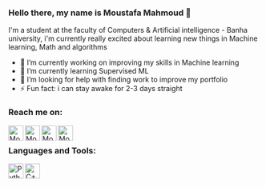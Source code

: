 ### Hello there, my name is Moustafa Mahmoud 👋
I'm a student at the faculty of Computers & Artificial intelligence - Banha university, i'm currently really excited about learning new things in Machine learning, Math and algorithms 

- 🔭 I’m currently working on improving my skills in Machine learning
- 🌱 I’m currently learning Supervised ML
- 🤔 I’m looking for help with finding work to improve my portfolio 
- ⚡ Fun fact: i can stay awake for 2-3 days straight

### Reach me on:
[<img align="left" alt="MoustafaMahmoudN99 | Facebook" width="30px" src="https://png2.cleanpng.com/sh/4bdf1086739104a7d4caa5b292f2bc42/L0KzQYm3V8E0N6Z7jJH0aYP2gLBuTfNwdaF6jNd7LXnmf7B6TfZia5Znh9H0LXzyd7E0hvxifKVqhtdtLYboc8X2kr02amUATaY8YULnSYTsWL44PGQ4TKoCM0G4Q4K8U8I0PGc2UKgCLoDxd1==/kisspng-computer-icons-facebook-logo-flattened-vector-5b49543a2d93e8.7433487315315323461867.png" />][facebook]
[<img align="left" alt="MoustafaMahmoudN99 | LinkedIn" width="30px" src="https://png2.cleanpng.com/sh/31926e11c3d243a74a45cae4aedb29d5/L0KzQYm3WMAzN6F6kpH0aYP2gLBuTgNwa5pmhJ92ZXTscX7plgNqdpZ4i59sYYLng37zjBdwNZ1uht1uZHnxPYbpVsJjP2g6Sqc6ZEi6PoqAVcU4OGc8Sac8M0G8RoK7WcE2Ol91htk=/kisspng-social-media-business-cards-logo-linkedin-5b62b775251d87.975570671533196149152.png" />][linkedin]
[<img align="left" alt="MoustafaMahmoudN99 | Instagram" width="30px" src="https://png2.cleanpng.com/sh/7a6639b04825c08753fde1aebc1eb5b9/L0KzQYi4UsE3N2g4TZGAYUO4RYWCVvE3OZY6TZCCNEW1SIKCVsE2OWQ5TKYAMEK5SIG7TwBvbz==/5a355496a61e55.7452819615134445026804.png" />][instagram]
[<img align="left" alt="MoustafaMahmoudN99 | Twitter" width="30px" src="https://png2.cleanpng.com/sh/7cd90426ce54899af68772fcf147973b/L0KzQYi4UsAzN2M9UZGAYUK1dra9hsk0PGVrSZC6MkmzRYW9U8E2OWM3TKQCOUm5QIS5TwBvbz==/5a22fe6f9344f1.1290546315122427996032.png" />][twitter]



<br />

### Languages and Tools:

<img align="left" alt="Python" width="30px" src="https://png2.cleanpng.com/sh/f80aab17989a65c45640d5f69074bb47/L0KzQYm3U8IxN6J9iZH0aYP2gLBuTfFvb51qReZueISwg8r0gv9tNZN3edDtLXB3eLb5TgB6fJl0hp8AYXKzc4GCgslmaWJmT5C8Mki5SYOAVcE2OmI6S6U5OEO5RIqBTwBvbz==/kisspng-angle-text-symbol-brand-other-python-5ab0c09b9ea1a7.3286927515215330836498.png" />
<img align="left" alt="C++" width="30px" src="https://png2.cleanpng.com/sh/0c8f2adc08525e016824301129ce6ca0/L0KzQYm3VMA5N5ptj5H0aYP2gLBuTgRpbV5oReJ7b3f1cb70if5oNZ1mhtlAYXfoPbT2jgB2fJZ3Rdtsb372PbT2jgB2fF51itHwcnHwfbr1h702aZRmfNU7ZUG5dbeAWL4zQGE7UKsBNEG4QoS5VMQxP2k1UaY3cH7q/kisspng-the-c-programming-language-computer-icons-comput-programming-5acadc2e16ef78.280689641523244078094.png" />

[twitter]: https://twitter.com/Moustafa_MMG
[instagram]: https://www.instagram.com/moustafamahmoudn99/
[linkedin]: https://www.linkedin.com/in/moustafa-mahmoud-658453158/
[facebook]: https://www.facebook.com/Moustafa.Mahmoud.n99




<!--
**MoustafaMahmoudN99/MoustafaMahmoudN99** is a ✨ _special_ ✨ repository because its `README.md` (this file) appears on your GitHub profile.

Here are some ideas to get you started:

- 🔭 I’m currently working on improving my skills in Machine learning specifically Supervised ML
- 🌱 I’m currently learning ...
- 👯 I’m looking to collaborate on ...
- 🤔 I’m looking for help with ...
- 💬 Ask me about ...
- 📫 How to reach me: [here](https://www.facebook.com/Moustafa.Mahmoud.n99)
- 😄 Pronouns: ...
- ⚡ Fun fact: ...
-->
